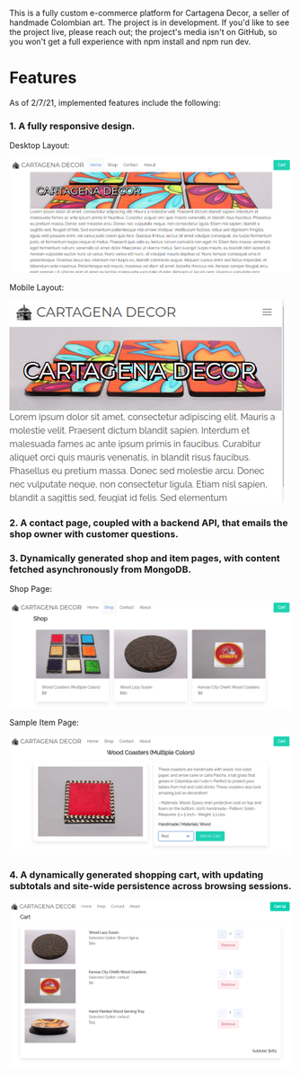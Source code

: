 This is a fully custom e-commerce platform for Cartagena Decor, a seller of handmade Colombian art. The project is in development. If you'd like to see the project live, please reach out; the project's media isn't on GitHub, so you won't get a full experience with npm install and npm run dev.

# Features

As of 2/7/21, implemented features include the following:

### 1. A fully responsive design.

Desktop Layout:

![Desktop Layout](./docs/desktop.png?raw=true "Desktop")

Mobile Layout:

![Mobile Layout](./docs/mobile.png?raw=true "Mobile")

### 2. A contact page, coupled with a backend API, that emails the shop owner with customer questions.

### 3. Dynamically generated shop and item pages, with content fetched asynchronously from MongoDB.

Shop Page:

![Shop](./docs/shop.png?raw=true "Shop")

Sample Item Page:

![Item](./docs/coasters.png?raw=true "Item")

### 4. A dynamically generated shopping cart, with updating subtotals and site-wide persistence across browsing sessions.

![Cart](./docs/cart.png?raw=true "Cart")